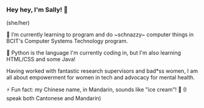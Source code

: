 ### Hey hey, I'm Sally! 👋
(she/her)


🌱 I’m currently learning to program and do \~schnazzy\~ computer things in BCIT's Computer Systems Technology program.

🐍 Python is the language I'm currently coding in, but I'm also learning HTML/CSS and some Java!

Having worked with fantastic research supervisors and bad\*ss women, I am all about empowerment for women in tech and advocacy for mental health.

⚡ Fun fact: my Chinese name, in Mandarin, sounds like "ice cream"! 🍦 (I speak both Cantonese and Mandarin)
